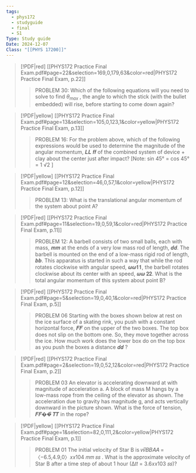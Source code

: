 ```yaml
---
tags:
  - phys172
  - studyguide
  - final
  - S1
Type: Study guide
Date: 2024-12-07
Class: "[[PHYS 17200]]"
---
```


> [!PDF|red] [[PHYS172 Practice Final Exam.pdf#page=22&selection=169,0,179,63&color=red|PHYS172 Practice Final Exam, p.22]]
> > PROBLEM 30: Which of the following equations will you need to solve to find $\theta_{max}$ , the angle to which the stick (with the bullet embedded) will rise, before starting to come down again?

> [!PDF|yellow] [[PHYS172 Practice Final Exam.pdf#page=13&selection=105,0,123,1&color=yellow|PHYS172 Practice Final Exam, p.13]]
> > PROBLEM 16: For the problem above, which of the following expressions would be used to determine the magnitude of the angular momentum, 𝑳𝑳 𝒇𝒇 of the combined system of device + clay about the center just after impact? [Note: sin 45° = cos 45° = 1 √2 ]

> [!PDF|yellow] [[PHYS172 Practice Final Exam.pdf#page=12&selection=46,0,57,1&color=yellow|PHYS172 Practice Final Exam, p.12]]
> > PROBLEM 13: What is the translational angular momentum of the system about point A?


> [!PDF|red] [[PHYS172 Practice Final Exam.pdf#page=11&selection=19,0,59,1&color=red|PHYS172 Practice Final Exam, p.11]]
> > PROBLEM 12: A barbell consists of two small balls, each with mass, 𝒎𝒎 at the ends of a very low mass rod of length, 𝒅𝒅. The barbell is mounted on the end of a low-mass rigid rod of length, 𝒃𝒃. This apparatus is started in such a way that while the rod rotates clockwise with angular speed, 𝝎𝝎𝟏𝟏, the barbell rotates clockwise about its center with an speed, 𝝎𝝎 𝟐𝟐. What is the total angular momentum of this system about point B?

> [!PDF|red] [[PHYS172 Practice Final Exam.pdf#page=5&selection=19,0,40,1&color=red|PHYS172 Practice Final Exam, p.5]]
> > PROBLEM 06 Starting with the boxes shown below at rest on the ice surface of a skating rink, you push with a constant horizontal force, 𝑭𝑭 on the upper of the two boxes. The top box does not slip on the bottom one. So, they move together across the ice. How much work does the lower box do on the top box as you push the boxes a distance 𝒅𝒅 ?


> [!PDF|red] [[PHYS172 Practice Final Exam.pdf#page=2&selection=19,0,52,12&color=red|PHYS172 Practice Final Exam, p.2]]
> > PROBLEM 03 An elevator is accelerating downward at with magnitude of acceleration a. A block of mass M hangs by a low-mass rope from the ceiling of the elevator as shown. The acceleration due to gravity has magnitude g, and acts vertically downward in the picture shown. What is the force of tension, 𝑭𝑭��⃗ 𝑻𝑻 in the rope?


> [!PDF|yellow] [[PHYS172 Practice Final Exam.pdf#page=1&selection=82,0,111,2&color=yellow|PHYS172 Practice Final Exam, p.1]]
> > PROBLEM 01 The initial velocity of Star B is 𝑣𝑣⃗𝐵𝐵𝐴𝐴 = 〈−6.5,4.9,0〉𝑥𝑥104 𝑚𝑚 𝑠𝑠 . What is the approximate velocity of Star B after a time step of about 1 hour (∆𝑡𝑡 = 3.6𝑥𝑥103 𝑠𝑠)?

